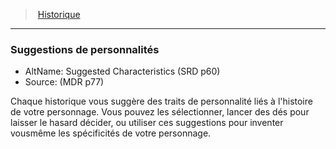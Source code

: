 ﻿---
!GenericItem
Id: backgrounds_hd.md#suggestions-de-personnalités
ParentLink: backgrounds_hd.md#historique
Name: Suggestions de personnalités
ParentName: Historique
NameLevel: 3
AltName: Suggested Characteristics (SRD p60)
Source: (MDR p77)
Attributes:
  Name: Suggestions de personnalités
  Markdown: >+
    ### <!--Name-->Suggestions de personnalités<!--/Name-->


    - AltName: <!--AltName-->Suggested Characteristics (SRD p60)<!--/AltName-->

    - Source: <!--Source-->(MDR p77)<!--/Source-->


    Chaque historique vous suggère des traits de personnalité liés à l'histoire de votre personnage. Vous pouvez les sélectionner, lancer des dés pour laisser le hasard décider, ou utiliser ces suggestions pour inventer vousmême les spécificités de votre personnage.

  AltName: Suggested Characteristics (SRD p60)
  Source: (MDR p77)
AttributesDictionary: >+
  Name: Suggestions de personnalités

  Markdown: >+

    ### <!--Name-->Suggestions de personnalités<!--/Name-->





    - AltName: <!--AltName-->Suggested Characteristics (SRD p60)<!--/AltName-->



    - Source: <!--Source-->(MDR p77)<!--/Source-->





    Chaque historique vous suggère des traits de personnalité liés à l'histoire de votre personnage. Vous pouvez les sélectionner, lancer des dés pour laisser le hasard décider, ou utiliser ces suggestions pour inventer vousmême les spécificités de votre personnage.



  AltName: Suggested Characteristics (SRD p60)

  Source: (MDR p77)

---
> [Historique](hd_backgrounds.md)

---

### Suggestions de personnalités

- AltName: Suggested Characteristics (SRD p60)
- Source: (MDR p77)

Chaque historique vous suggère des traits de personnalité liés à l'histoire de votre personnage. Vous pouvez les sélectionner, lancer des dés pour laisser le hasard décider, ou utiliser ces suggestions pour inventer vousmême les spécificités de votre personnage.


